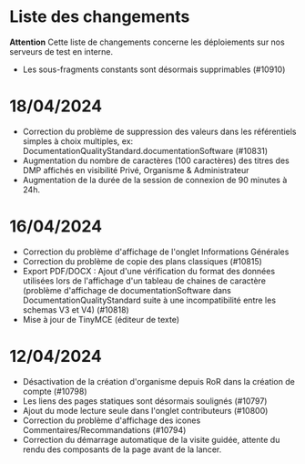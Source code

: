 # Liste des changements

**Attention** Cette liste de changements concerne les déploiements sur nos serveurs de test en interne.


- Les sous-fragments constants sont désormais supprimables (#10910)

# 18/04/2024

- Correction du problème de suppression des valeurs dans les référentiels simples à choix multiples, ex: DocumentationQualityStandard.documentationSoftware (#10831)
- Augmentation du nombre de caractères (100 caractères) des titres des DMP affichés en visibilité Privé, Organisme & Administrateur
- Augmentation de la durée de la session de connexion de 90 minutes à 24h.

# 16/04/2024

- Correction du problème d'affichage de l'onglet Informations Générales
- Correction du problème de copie des plans classiques (#10815)
- Export PDF/DOCX : Ajout d'une vérification du format des données utilisées lors de l'affichage d'un tableau de chaines de caractère (problème d'affichage de documentationSoftware dans DocumentationQualityStandard suite à une incompatibilité entre les schemas V3 et V4) (#10818)
- Mise à jour de TinyMCE (éditeur de texte)

# 12/04/2024

- Désactivation de la création d'organisme depuis RoR dans la création de compte (#10798)
- Les liens des pages statiques sont désormais soulignés (#10797)
- Ajout du mode lecture seule dans l'onglet contributeurs (#10800)
- Correction du problème d'affichage des icones Commentaires/Recommandations (#10794)
- Correction du démarrage automatique de la visite guidée, attente du rendu des composants de la page avant de la lancer.
